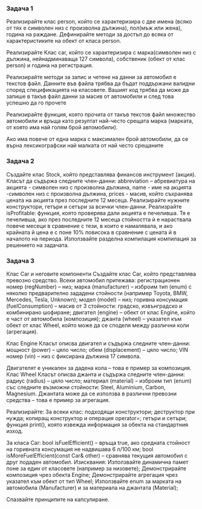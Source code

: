 ### Задача 1
Реализирайте клас person, който се характеризира с две имена (всяко от тях е символен низ с произволна дължина), пол(мъж или жена), година на раждане.
Дефинирайте методи за достъп до всяка от характеристиките на обект от класа person.

Реализирайте Клас car, който се характеризира с марка(символен низ с дължина, нейнадминаваща 127 символа),
собственик (обект от клас person) и година на регистрация.

Реализирайте методи за запис и четене на данни за автомобил е текстов файл. Данните във файла трябва да бъдат
поддържани валидни според спецификацията на класовете. Вашият код трябва да може да запише в такъв файл данни за масив от автомобили
и след това успешно да го прочете

Реализирайте функция, която прочита от такъв текстов файл множество автомобили и връща като резултат
най-често срещата марка (марката, от която има най голям брой автомобили).

Ако има повече от една марка с максимален брой автомобили, да се върна лексикографски най малката от най често срещаните

### Задача 2
Създайте клас Stock, който представлява финансов инструмент (акция). Класът да съдържа следните член-данни:
abbreviation – абревиатура на акцията - символен низ с произволна дължина, name - име на акцията -символен низ с произволна дължина, prices - масив,
който съхранява цената на акцията през последните 12 месеца. Реализирайте нужните конструктори, гетъри и сетъри за всички член-данни. 
Реализрайте isProfitable: функция, която проверява дали акцията е печеливша. Тя е печеливша, ако през последните 12 месеца стойността
ѝ е нараствала повече месеци в сравнение с тези, в които е намалявала, и ако крайната й цена е с поне 10% повисока в сравнение с цената й в началото на периода.
Използвайте разделна компилация компилация за решението на задачата.

### Задача 3
Клас Car и неговите компоненти Създайте клас Car, който представлява превозно средство. Всеки автомобил притежава:
регистрационен номер (regNumber) – низ;
марка (manufacturer) – изброим тип (enum) с няколко предварително зададени стойности (например Toyota, BMW, Mercedes, Tesla, Unknown);
модел (model) – низ;
горивна консумация (fuelConsumption) – масив от 3 стойности: градско, извънградско и комбинирано шофиране;
двигател (engine) – обект от клас Engine, който е част от автомобила (композиция); 
джанта (wheel) – указател към обект от клас Wheel, който може да се споделя между различни коли (агрегация). 

Клас Engine Класът описва двигател и съдържа следните член-данни: 
мощност (power) – цяло число;
обем (displacement) – цяло число;
VIN номер (vin) – низ с фиксирана дължина 17 символа. 

Двигателят е уникален за дадена кола – това е пример за композиция.
Клас Wheel Класът описва джанта и съдържа следните член-данни:
радиус (radius) – цяло число; 
материал (material) – изброим тип (enum) със следните възможни стойности: Steel, Aluminium, Carbon, Magnesium. 
Джантата може да се използва в различни превозни средства – това е пример за агрегация.

Реализирайте: За всеки клас: 
подходящи конструктори;
деструктор при нужда;
копиращ конструктор и операция operator=;
гетъри и сетъри; 
функция print(), която извежда информация за обекта на стандартния изход.

За класа Car:
bool isFuelEfficient() – връща true, ако средната стойност на горивната консумация не надвишава 6 л/100 км;
bool isMoreFuelEfficient(const Car& other) – сравнява текущия автомобил с друг подаден автомобил.
Изисквания: Използвайте динамична памет поне за един от класовете (например за низовете); 
Демонстрирайте композиция чрез обекта Engine; 
Демонстрирайте агрегация чрез указател към обект от тип Wheel; 
Използвайте enum за марката на автомобила (Manufacturer) и за материала на джантата (Material);

Спазвайте принципите на капсулиране.
